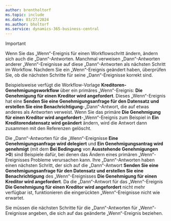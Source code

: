 ```yaml
---
author: brentholtorf
ms.topic: include
ms.date: 03/27/2024
ms.author: bholtorf
ms.service: dynamics-365-business-central
---
```


> [!IMPORTANT]
> Wenn Sie das „Wenn“-Ereignis für einen Workflowschritt ändern, ändern sich auch die „Dann“-Antworten. Manchmal verweisen „Dann“-Antworten anderer „Wenn“-Ereignisse auf diese „Dann“-Antworten als nächsten Schritt im Workflow. Nachdem Sie ein „Wenn“-Ereignis geändert haben, überprüfen Sie, ob die nächsten Schritte für seine „Dann“-Ereignisse korrekt sind.  
>
> Beispielsweise verfügt die Workflow-Vorlage **Kreditoren-Genehmigungsworkflow** über ein primäres „Wenn“-Ereignis: **Die Genehmigung für einen Kreditor wird angefordert**. Dieses „Wenn“-Ereignis hat eine **Senden Sie eine Genehmigungsanfrage für den Datensatz und erstellen Sie eine Benachrichtigung**-„Dann“-Antwort, die auf etwas anderes als Antworten verweist. Wenn Sie das primäre **Die Genehmigung für einen Kreditor wird angefordert**-„Wenn“-Ereignis zum Beispiel in **Ein Kreditorendatensatz wird geändert** ändern, wird die Antwort dann zusammen mit den Referenzen gelöscht.
>
> Die „Dann“-Antworten für die „Wenn“-Ereignisse **Eine Genehmigungsanfrage wird delegiert** und **Ein Genehmigungsantrag wird genehmigt** (mit dem **Bei Bedingung** von **Ausstehende Genehmigungen >0**) sind Beispiele dafür, bei denen das Ändern eines primären „Wenn“-Ereignisses Probleme verursachen kann. Ihre „Dann“-Antworten haben einen nächsten Schritt, der sich auf die „Dann“-Antwort **Senden Sie eine Genehmigungsanfrage für den Datensatz und erstellen Sie eine Benachrichtigung** des „Wenn“-Ereignisses **Die Genehmigung für einen Kreditor wird angefordert**. Da die „Dann“-Antwort für das „Wenn“-Ereignis **Die Genehmigung für einen Kreditor wird angefordert** nicht mehr verfügbar ist, funktionieren die eingerückten „Wenn“-Ereignisse nicht wie erwartet.
>
> Sie müssen die nächsten Schritte für die „Dann“-Antworten für „Wenn“-Ereignisse angeben, die sich auf das geänderte „Wenn“-Ereignis beziehen.